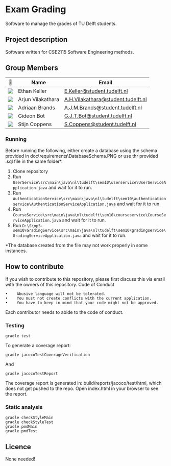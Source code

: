 # Exam Grading

Software to manage the grades of TU Delft students.

## Project description 

Software written for CSE2115 Software Engineering methods.

## Group Members

| 📸 | Name | Email |
|---|---|---|
| ![](https://secure.gravatar.com/avatar/4e833c0277007cd483152cf7b3fd053a?s=50&d=identicon) | Ethan Keller | E.Keller@student.tudelft.nl |
| ![](https://eu.ui-avatars.com/api/?name=Arjun+Vilakathara&length=2&size=50&color=DDD&background=777&font-size=0.325) | Arjun Vilakathara | A.H.Vilakathara@student.tudelft.nl |
| ![](https://secure.gravatar.com/avatar/3681e93a8bfcc597d587ddc00110167d?s=50&d=identicon)    | Adriaan Brands    | A.J.M.Brands@student.tudelft.nl |
| ![](https://secure.gravatar.com/avatar/32771f3eb0f2aad9d9f0dbb94d3cf32a?s=50&d=identicon)    | Gideon Bot        | G.J.T.Bot@student.tudelft.nl |
| ![](https://secure.gravatar.com/avatar/7026ce51a9906069d30c74d9a317547e?s=50&d=identicon)    | Stijn Coppens     | S.Coppens@student.tudelft.nl |

### Running 
Before running the following, either create a database using the schema provided in doc\requirements\DatabaseSchema.PNG or use thr provided .sql file in the same folder*. 
1. Clone repository
2. Run `UserService\src\main\java\nl\tudelft\sem10\userservice\UserServiceApplication.java` and wait for it to run.
3. Run `AuthenticationService\src\main\java\nl\tudelft\sem10\authenticationservice\AuthenticationServiceApplication.java` and wait for it to run.
4. Run `CourseService\src\main\java\nl\tudelft\sem10\courseservice\CourseServiceApplication.java` and wait for it to run.
4. Run `D:\S\op5-sem10\GradingService\src\main\java\nl\tudelft\sem10\gradingservice\GradingServiceApplication.java` and wait for it to run.

*The database created from the file may not work properly in some instances.

## How to contribute

If you wish to contribute to this repository, please first discuss this via email with the owners of this repository.
Code of Conduct

    •    Abusive language will not be tolerated.
    •    You must not create conflicts with the current application.
    •    You have to keep in mind that your code might not be approved.
    
Each contributor needs to abide to the code of conduct.

### Testing
```
gradle test
```

To generate a coverage report:
```
gradle jacocoTestCoverageVerification
```


And
```
gradle jacocoTestReport
```
The coverage report is generated in: build/reports/jacoco/test/html, which does not get pushed to the repo. Open index.html in your browser to see the report. 

### Static analysis
```
gradle checkStyleMain
gradle checkStyleTest
gradle pmdMain
gradle pmdTest
```

## Licence 
None needed!